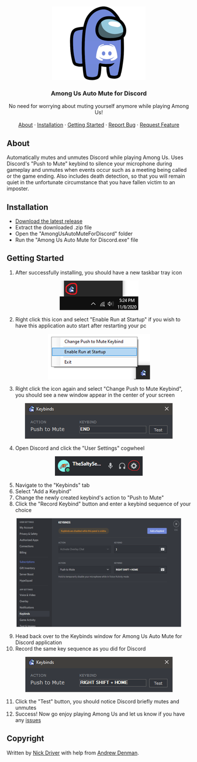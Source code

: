 <p align="center">
  <img src="https://github.com/drivernf/README_Markdown/blob/main/among_us_discord_icon.png" alt="Among Us Auto Mute logo" width="256" height="201">
</p>

<h3 align="center">Among Us Auto Mute for Discord</h3>

<p align="center">
  No need for worrying about muting yourself anymore while playing Among Us!
  <br>
  <br>
  <a href="https://github.com/drivernf/Among-Us-Auto-Mute-for-Discord#about">About</a>
  ·
  <a href="https://github.com/drivernf/Among-Us-Auto-Mute-for-Discord#installation">Installation</a>
  ·
  <a href="https://github.com/drivernf/Among-Us-Auto-Mute-for-Discord#getting-started">Getting Started</a>
  ·
  <a href="https://github.com/drivernf/Among-Us-Auto-Mute-for-Discord/issues/new?template=bug_report.md">Report Bug</a>
  ·
  <a href="https://github.com/drivernf/Among-Us-Auto-Mute-for-Discord/issues/new?template=feature_request.md">Request Feature</a>
</p>

## About

Automatically mutes and unmutes Discord while playing Among Us. Uses Discord's "Push to Mute" keybind to silence your microphone during gameplay and unmutes when events occur such as a meeting being called or the game ending. Also includes death detection, so that you will remain quiet in the unfortunate circumstance that you have fallen victim to an imposter.


## Installation

- [Download the latest release](https://github.com/drivernf/Among-Us-Auto-Mute-for-Discord/releases/download/0.1.2/AmongUsAutoMuteForDiscord.zip)
- Extract the downloaded .zip file
- Open the "AmongUsAutoMuteForDiscord" folder
- Run the "Among Us Auto Mute for Discord.exe" file


## Getting Started

1. After successfully installing, you should have a new taskbar tray icon
<p align="center">
  <img src="https://github.com/drivernf/README_Markdown/blob/main/among_us_discord_taskbar.png" width="215" height="80">
</p>

2. Right click this icon and select "Enable Run at Startup" if you wish to have this application auto start after restarting your pc
<p align="center">
  <img src="https://github.com/drivernf/README_Markdown/blob/main/among_us_discord_run_at_startup.png" width="279" height="124">
</p>

3. Right click the icon again and select "Change Push to Mute Keybind", you should see a new window appear in the center of your screen
<p align="center">
  <img src="https://github.com/drivernf/README_Markdown/blob/main/among_us_discord_change_keybind.png" width="404" height="97">
</p>

4. Open Discord and click the "User Settings" cogwheel
<p align="center">
  <img src="https://github.com/drivernf/README_Markdown/blob/main/among_us_discord_discord_settings.png" width="240" height="53">
</p>

5. Navigate to the "Keybinds" tab
6. Select "Add a Keybind"
7. Change the newly created keybind's action to "Push to Mute"
8. Click the "Record Keybind" button and enter a keybind sequence of your choice
<p align="center">
  <img src="https://github.com/drivernf/README_Markdown/blob/main/among_us_discord_discord_keybinds.png" width="450" height="296">
</p>

9. Head back over to the Keybinds window for Among Us Auto Mute for Discord application
10. Record the same key sequence as you did for Discord
<p align="center">
  <img src="https://github.com/drivernf/README_Markdown/blob/main/among_us_discord_change_keybind_new.png" width="403" height="96">
</p>

11. Click the "Test" button, you should notice Discord briefly mutes and unmutes
12. Success! Now go enjoy playing Among Us and let us know if you have any [issues](https://github.com/drivernf/Among-Us-Auto-Mute-for-Discord/issues/new?template=bug_report.md)


## Copyright

Written by [Nick Driver](https://github.com/drivernf) with help from [Andrew Denman](https://github.com/revt0).